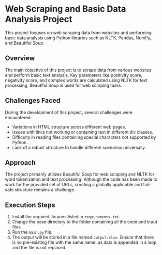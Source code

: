 # Web Scraping and Basic Data Analysis Project

This project focuses on web scraping data from websites and performing basic data analysis using Python libraries such as NLTK, Pandas, NumPy, and Beautiful Soup.

## Overview

The main objective of this project is to scrape data from various websites and perform basic text analysis. Key parameters like positivity score, negativity score, and complex words are calculated using NLTK for text processing. Beautiful Soup is used for web scraping tasks.

## Challenges Faced

During the development of this project, several challenges were encountered:

- Variations in HTML structure across different web pages.
- Issues with links not working or containing text in different div classes.
- Difficulty in reading files containing special characters not supported by Python.
- Lack of a robust structure to handle different scenarios universally.

## Approach

The project primarily utilizes Beautiful Soup for web scraping and NLTK for word tokenization and text processing. Although the code has been made to work for the provided set of URLs, creating a globally applicable and fail-safe structure remains a challenge.

## Execution Steps

1. Install the required libraries listed in `requirements.txt`.
2. Change the base directory to the folder containing all the code and input files.
3. Run the `main.py` file.
4. The output will be stored in a file named `output.xlsx`. Ensure that there is no pre-existing file with the same name, as data is appended in a loop and the file is not replaced.
